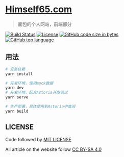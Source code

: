 # [Himself65.com](https://himself65.com)

> 面包的个人网站，前端部分

[![Build Status](https://travis-ci.com/Himself65/himself65.svg?branch=dev)](https://travis-ci.com/Himself65/himself65)
[![License](https://img.shields.io/github/license/himself65/kuen.svg)](htttps:://github.com/himself65/himself65)
[![GitHub code size in bytes](https://img.shields.io/github/languages/code-size/himself65/himself65.svg)](htttps:://github.com/himself65/himself65)
[![GitHub top language](https://img.shields.io/github/languages/top/himself65/himself65.svg)](htttps:://github.com/himself65/himself65)

## 用法

```bash
# 安装依赖
yarn install

# 开发环境，使用mock数据
yarn dev
# 开发环境，配合Astoria开发调试
yarn serve

# 生产部署，具体使用到Astoria中查阅
yarn build
```

## LICENSE

Code followed by [MIT LICENSE](LICNSE)

All article on the website follow [CC BY-SA 4.0](https://creativecommons.org/licenses/by-sa/4.0/)
